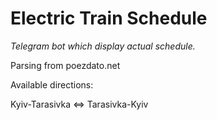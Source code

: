 # Electric Train Schedule

*Telegram bot which display actual schedule.*

Parsing from poezdato.net

Available directions:

Kyiv-Tarasivka <=> Tarasivka-Kyiv
